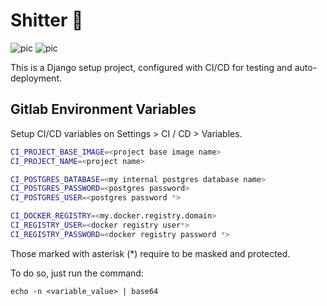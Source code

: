 # Shitter :poop:

![pic](https://gitlab.com/pablo-moreno/shitter-back/badges/master/coverage.svg)
![pic](https://gitlab.com/pablo-moreno/shitter-back/badges/master/pipeline.svg)


This is a Django setup project, configured with CI/CD for testing and auto-deployment.

## Gitlab Environment Variables

Setup CI/CD variables on Settings > CI / CD > Variables.


```sh
CI_PROJECT_BASE_IMAGE=<project base image name>
CI_PROJECT_NAME=<project name>

CI_POSTGRES_DATABASE=<my internal postgres database name>
CI_POSTGRES_PASSWORD=<postgres password>
CI_POSTGRES_USER=<postgres password *>

CI_DOCKER_REGISTRY=<my.docker.registry.domain>
CI_REGISTRY_USER=<docker registry user*>
CI_REGISTRY_PASSWORD=<docker registry password *>
```

Those marked with asterisk (*) require to be masked and protected.

To do so, just run the command:

`echo -n <variable_value> | base64`
